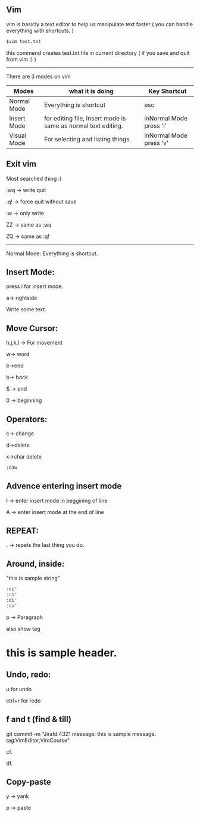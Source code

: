 ## Vim

vim is basicly a text editor to help us manipulate text faster ( you can handle everything with shortcuts. )

``` bash
$vim test.txt
```

this commend creates test.txt file in current directory ( if you save and quit from vim :) )

--------

There are 3 modes on vim 

| Modes       | what it is doing                                             | Key Shortcut            |
| ----------- | ------------------------------------------------------------ | ----------------------- |
| Normal Mode | Everything is shortcut                                       | esc                     |
| Insert Mode | for editing file, Insert mode is same as normal text editing. | inNormal Mode press 'i' |
| Visual Mode | For selecting and listing things.                            | inNormal Mode press 'v' |

## Exit vim

Most searched thing :) 

:wq -> write quit

:q! -> force quit without save

:w -> only write

ZZ -> same as :wq

ZQ -> same as :q!

---------

Normal Mode: Everything is shortcut. 

## Insert Mode:

press i for insert mode.

a-> rightside

Write some text.

## Move Cursor:

h,j,k,l -> For movement

w-> word

e->end

b-> back

$ -> end

0 -> beginning

## Operators:

c-> change

d->delete

x->char delete

``` bash
:d3w
```

## Advence entering insert mode

I -> enter insert mode in beggining of line

A -> enter insert mode at the end of line

## REPEAT:

. -> repets the last thing you do.

## Around, inside:

"this is sample string" 

``` bash
:ci"
:ca"
:di"
:da"
```

p -> Paragraph

also show tag <h1>this is sample header.</h1>

## Undo, redo:

u for undo

ctrl+r for redo

## f and t (find & till)

git commit -m "JiraId:4321 message: this is sample message. tag:VimEditor,VimCourse"

cf. 

df.

## Copy-paste

y -> yank

p -> paste



